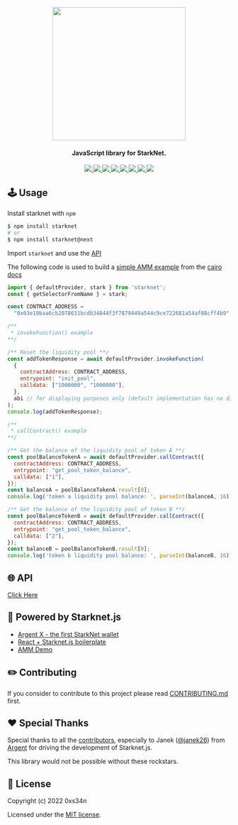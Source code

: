 <!-- logo -->
<p align="center">
  <img width='300' src="https://raw.githubusercontent.com/seanjameshan/starknet.js/main/img/logo.svg">
</p>

<!-- tag line -->
<h4 align='center'> JavaScript library for StarkNet.</h4>

<!-- primary badges -->
<p align="center">
  <a href="https://github.com/seanjameshan/starknet.js/actions">
    <img src="https://img.shields.io/github/workflow/status/seanjameshan/starknet.js/Release">
  </a>
  <a href="https://www.npmjs.com/package/starknet">
    <img src='https://img.shields.io/npm/v/starknet' />
  </a>
  <a href="https://www.npmjs.com/package/starknet">
    <img src='https://img.shields.io/npm/v/starknet/next' />
  </a>
  <a href="https://bundlephobia.com/package/starknet">
    <img src='https://img.shields.io/bundlephobia/minzip/starknet?color=success&label=size' />
  </a>
  <a href="https://www.npmjs.com/package/starknet">
    <img src='https://img.shields.io/npm/dt/starknet?color=blueviolet' />
  </a>
  <a href="https://github.com/seanjameshan/starknet.js/blob/main/LICENSE/">
    <img src="https://img.shields.io/badge/license-MIT-black">
  </a>
  <a href="https://github.com/seanjameshan/starknet.js/stargazers">
    <img src='https://img.shields.io/github/stars/seanjameshan/starknet.js?color=yellow' />
  </a>
  <a href="https://starkware.co/">
    <img src="https://img.shields.io/badge/powered_by-StarkWare-navy">
  </a>
</p>

## 🕹️ Usage

Install starknet with `npm`

```bash
$ npm install starknet
# or
$ npm install starknet@next
```

Import `starknet` and use the [API](https://www.starknetjs.com/modules.html)

The following code is used to build a [simple AMM example](https://starkfin.netlify.app/) from the [cairo docs](https://www.cairo-lang.org/docs/hello_starknet/amm.html)

```javascript
import { defaultProvider, stark } from 'starknet';
const { getSelectorFromName } = stark;

const CONTRACT_ADDRESS =
  "0x03e19baa6cb2078631bcdb34844f3f7879449a544c9ce722681a54af08cff4b9";

/**
 * invokeFunction() example
**/

/** Reset the liquidity pool **/
const addTokenResponse = await defaultProvider.invokeFunction(
  {
    contractAddress: CONTRACT_ADDRESS,
    entrypoint: "init_pool",
    calldata: ["1000000", "1000000"],
  },
  abi // for displaying purposes only (default implementation has no display/ui)
);
console.log(addTokenResponse);

/**
 * callContract() example
**/

/** Get the balance of the liquidity pool of token A **/
const poolBalanceTokenA = await defaultProvider.callContract({
  contractAddress: CONTRACT_ADDRESS,
  entrypoint: "get_pool_token_balance",
  calldata: ["1"],
});
const balanceA = poolBalanceTokenA.result[0];
console.log('token a liquidity pool balance: ', parseInt(balanceA, 16));

/** Get the balance of the liquidity pool of token B **/
const poolBalanceTokenB = await defaultProvider.callContract({
  contractAddress: CONTRACT_ADDRESS,
  entrypoint: "get_pool_token_balance",
  calldata: ["2"],
});
const balanceB = poolBalanceTokenB.result[0];
console.log('token b liquidity pool balance: ', parseInt(balanceB, 16));
```

## 🌐 API

[Click Here](https://www.starknetjs.com/modules.html)

## 🚀 Powered by Starknet.js

- [Argent X - the first StarkNet wallet](https://github.com/argentlabs/argent-x)
- [React + Starknet.js boilerplate](https://github.com/fracek/starknet-react-example)
- [AMM Demo](https://www.starknetswap.com/)

## ✏️ Contributing

If you consider to contribute to this project please read [CONTRIBUTING.md](https://github.com/seanjameshan/starknet.js/blob/main/CONTRIBUTING.md) first.

## ❤️ Special Thanks

Special thanks to all the [contributors](https://github.com/seanjameshan/starknet.js/graphs/contributors), especially to Janek ([@janek26](https://github.com/janek26)) from [Argent](https://github.com/argentlabs) for driving the development of Starknet.js.

This library would not be possible without these rockstars.

## 📜 License

Copyright (c) 2022 0xs34n

Licensed under the [MIT license](https://github.com/seanjameshan/starknet.js/blob/main/LICENSE).
